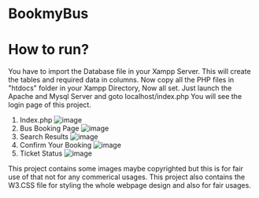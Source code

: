 # BookmyBus
# How to run?
You have to import the Database file in your Xampp Server. This will create the tables and required data in columns.
Now copy all the PHP files in "htdocs" folder in your Xampp Directory, Now all set.
Just launch the Apache and Mysql Server and goto localhost/index.php You will see the login page of this project.
1. Index.php
![image](https://user-images.githubusercontent.com/56357173/132629762-0aeb6a6c-4d60-43c3-8687-d469d5d44541.png)
2. Bus Booking Page
![image](https://user-images.githubusercontent.com/56357173/132630568-77461a54-e0ea-4ddb-aff8-6dd62fd0a117.png)
3. Search Results
![image](https://user-images.githubusercontent.com/56357173/132630665-f6072b69-9c3a-433c-9232-f9d6018b6f62.png)
4. Confirm Your Booking
![image](https://user-images.githubusercontent.com/56357173/132631316-c68e5e90-2de0-437c-969f-eabcae61b4d2.png)
5. Ticket Status
![image](https://user-images.githubusercontent.com/56357173/132633299-1992b057-77d3-426c-b3a9-90a3ce758ade.png)

This project contains some images maybe copyrighted but this is for fair use of that not for any commerical usages.
This project also contains the W3.CSS file for styling the whole webpage design and also for fair usages.
